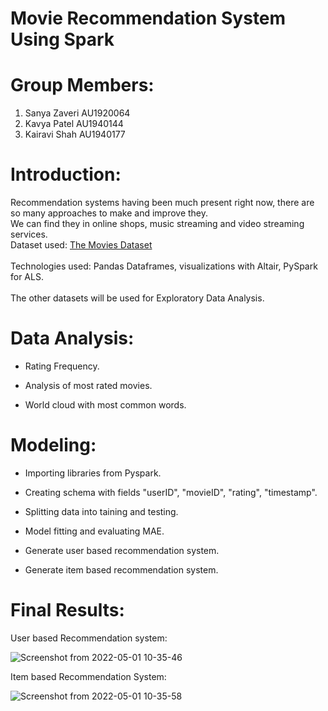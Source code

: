 # Movie Recommendation System Using Spark
# **Group Members:**

1. Sanya Zaveri AU1920064
2. Kavya Patel AU1940144
3. Kairavi Shah AU1940177

# **Introduction:**

Recommendation systems having been much present right now, there are so many approaches to make and improve they.<br>
We can find they in online shops, music streaming and video streaming services.<br>
Dataset used: [The Movies Dataset](https://www.kaggle.com/rounakbanik/the-movies-dataset) <br>
<br>
Technologies used: Pandas Dataframes, visualizations with Altair, PySpark for ALS.<br>
<br>
The other datasets will be used for Exploratory Data Analysis.

# **Data Analysis:**

* Rating Frequency.

* Analysis of most rated movies.

* World cloud with most common words.

# **Modeling:**
 
* Importing libraries from Pyspark.

* Creating schema with fields "userID", "movieID", "rating", "timestamp".

* Splitting data into taining and testing.

* Model fitting and evaluating MAE.

* Generate user based recommendation system.

* Generate item based recommendation system.  

# **Final Results:**

User based Recommendation system:

![Screenshot from 2022-05-01 10-35-46](https://user-images.githubusercontent.com/71372587/166133028-54d6180d-7a09-412f-842b-8c84d59e9f8a.png)          

Item based Recommendation System:

![Screenshot from 2022-05-01 10-35-58](https://user-images.githubusercontent.com/71372587/166133039-4866a151-3423-4793-9346-df16746c6538.png)
